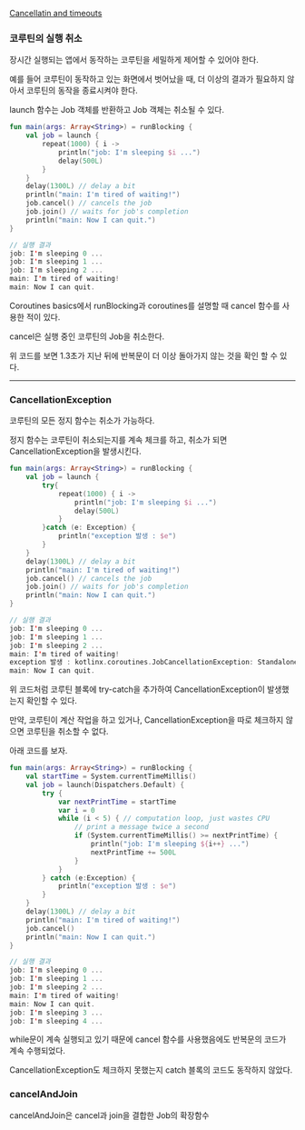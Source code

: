 [Cancellatin and timeouts](https://kotlinlang.org/docs/cancellation-and-timeouts.html)

### 코루틴의 실행 취소
장시간 실행되는 앱에서 동작하는 코루틴을 세밀하게 제어할 수 있어야 한다.

예를 들어 코루틴이 동작하고 있는 화면에서 벗어났을 때, 더 이상의 결과가 필요하지 않아서 코루틴의 동작을 종료시켜야 한다.

launch 함수는 Job 객체를 반환하고 Job 객체는 취소될 수 있다.

```kotlin
fun main(args: Array<String>) = runBlocking {
    val job = launch {
        repeat(1000) { i ->
            println("job: I'm sleeping $i ...")
            delay(500L)
        }
    }
    delay(1300L) // delay a bit
    println("main: I'm tired of waiting!")
    job.cancel() // cancels the job
    job.join() // waits for job's completion
    println("main: Now I can quit.")
}

// 실행 결과
job: I'm sleeping 0 ...
job: I'm sleeping 1 ...
job: I'm sleeping 2 ...
main: I'm tired of waiting!
main: Now I can quit.
```

Coroutines basics에서 runBlocking과 coroutines를 설명할 때 cancel 함수를 사용한 적이 있다.

cancel은 실행 중인 코루틴의 Job을 취소한다.

위 코드를 보면 1.3초가 지난 뒤에 반복문이 더 이상 돌아가지 않는 것을 확인 할 수 있다.

---
### CancellationException

코루틴의 모든 정지 함수는 취소가 가능하다.

정지 함수는 코루틴이 취소되는지를 계속 체크를 하고, 취소가 되면 CancellationException을 발생시킨다.

```kotlin
fun main(args: Array<String>) = runBlocking {
    val job = launch {
        try{
            repeat(1000) { i ->
                println("job: I'm sleeping $i ...")
                delay(500L)
            }
        }catch (e: Exception) {
            println("exception 발생 : $e")
        }
    }
    delay(1300L) // delay a bit
    println("main: I'm tired of waiting!")
    job.cancel() // cancels the job
    job.join() // waits for job's completion
    println("main: Now I can quit.")
}

// 실행 결과
job: I'm sleeping 0 ...
job: I'm sleeping 1 ...
job: I'm sleeping 2 ...
main: I'm tired of waiting!
exception 발생 : kotlinx.coroutines.JobCancellationException: StandaloneCoroutine was cancelled; job=StandaloneCoroutine{Cancelling}@5f282abb
main: Now I can quit.
```

위 코드처럼 코루틴 블록에 try-catch을 추가하여 CancellationException이 발생했는지 확인할 수 있다.

만약, 코루틴이 계산 작업을 하고 있거나, CancellationException을 따로 체크하지 않으면 코루틴을 취소할 수 없다.

아래 코드를 보자.
```kotlin
fun main(args: Array<String>) = runBlocking {
    val startTime = System.currentTimeMillis()
    val job = launch(Dispatchers.Default) {
        try {
            var nextPrintTime = startTime
            var i = 0
            while (i < 5) { // computation loop, just wastes CPU
                // print a message twice a second
                if (System.currentTimeMillis() >= nextPrintTime) {
                    println("job: I'm sleeping ${i++} ...")
                    nextPrintTime += 500L
                }
            }
        } catch (e:Exception) {
            println("exception 발생 : $e")
        }
    }
    delay(1300L) // delay a bit
    println("main: I'm tired of waiting!")
    job.cancel()
    println("main: Now I can quit.")
}

// 실행 결과
job: I'm sleeping 0 ...
job: I'm sleeping 1 ...
job: I'm sleeping 2 ...
main: I'm tired of waiting!
main: Now I can quit.
job: I'm sleeping 3 ...
job: I'm sleeping 4 ...
```

while문이 계속 실행되고 있기 때문에 cancel 함수를 사용했음에도 반복문의 코드가 계속 수행되었다.

CancellationException도 체크하지 못했는지 catch 블록의 코드도 동작하지 않았다.


### cancelAndJoin
cancelAndJoin은 cancel과 join을 결합한 Job의 확장함수  
